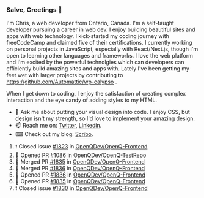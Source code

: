 ### Salve, Greetings 👋

I'm Chris, a web developer from Ontario, Canada. I'm a self-taught developer pursuing a career in web dev. I enjoy building beautiful sites and apps with web technology.
I kick-started my coding journey with freeCodeCamp and claimed five of their certifications.  I currently working on personal projects in JavaScript, especially with React/Next.js, though I'm open to learning other languages and frameworks. I love the web platform and I'm excited by the powerful technolgies which can developers can efficiently build amazing sites and apps with. Lately I've been getting my feet wet with larger projects by contributing to https://github.com/Automattic/wp-calypso .

When I get down to coding, I enjoy the satisfaction of creating complex interaction and the eye candy of adding styles to my HTML. 

- 💬 Ask me about putting your visual design into code. I enjoy CSS, but design isn't my strength, so I'd love to implement your amazing design.
- 📫 Reach me on: [Twitter](https://twitter.com/Christo28120856), [Linkedin](https://www.linkedin.com/in/christopher-stevers-07b9a5204/).
- ⌨ Check out my blog: [Scribo](https://christopherstevers.cf).
<!--
**Christopher-Stevers/Christopher-Stevers** is a ✨ _special_ ✨ repository because its `README.md` (this file) appears on your GitHub profile.

Here are some ideas to get you started:

- 🔭 I’m currently working on ...
- 🌱 I’m currently learning ...
- 👯 I’m looking to collaborate on ...
- 🤔 I’m looking for help with ...
- 😄 Pronouns: ...
- ⚡ Fun fact: ...
-->

<!--START_SECTION:activity-->
1. ❗️ Closed issue [#1823](https://github.com/OpenQDev/OpenQ-Frontend/issues/1823) in [OpenQDev/OpenQ-Frontend](https://github.com/OpenQDev/OpenQ-Frontend)
2. 💪 Opened PR [#1086](https://github.com/OpenQDev/OpenQ-TestRepo/pull/1086) in [OpenQDev/OpenQ-TestRepo](https://github.com/OpenQDev/OpenQ-TestRepo)
3. 🎉 Merged PR [#1835](https://github.com/OpenQDev/OpenQ-Frontend/pull/1835) in [OpenQDev/OpenQ-Frontend](https://github.com/OpenQDev/OpenQ-Frontend)
4. 🎉 Merged PR [#1836](https://github.com/OpenQDev/OpenQ-Frontend/pull/1836) in [OpenQDev/OpenQ-Frontend](https://github.com/OpenQDev/OpenQ-Frontend)
5. 💪 Opened PR [#1836](https://github.com/OpenQDev/OpenQ-Frontend/pull/1836) in [OpenQDev/OpenQ-Frontend](https://github.com/OpenQDev/OpenQ-Frontend)
6. 💪 Opened PR [#1835](https://github.com/OpenQDev/OpenQ-Frontend/pull/1835) in [OpenQDev/OpenQ-Frontend](https://github.com/OpenQDev/OpenQ-Frontend)
7. ❗️ Closed issue [#1830](https://github.com/OpenQDev/OpenQ-Frontend/issues/1830) in [OpenQDev/OpenQ-Frontend](https://github.com/OpenQDev/OpenQ-Frontend)
<!--END_SECTION:activity-->
